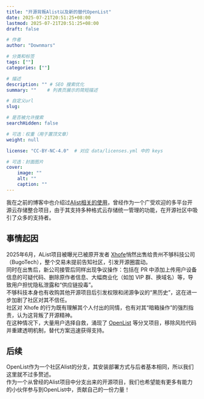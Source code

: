 ```yaml
---
title: "开源背叛Alist以及新的替代OpenList"
date: 2025-07-21T20:51:25+08:00
lastmod: 2025-07-21T20:51:25+08:00
draft: false

# 作者
author: "Downmars"

# 分类和标签
tags: [""]
categories: [""]

# 描述
description: "" # SEO 搜索优化
summary: ""    # 列表页展示的简短描述

# 自定义url
slug:

# 是否被允许搜索
searchHidden: false

# 可选：权重（用于置顶文章）
weight: null

license: "CC-BY-NC-4.0"  # 对应 data/licenses.yml 中的 keys

# 可选：封面图片
cover:
    image: ""
    alt: ""
    caption: ""
---
```


我在之前的博客中也介绍过[Alist相关的使用](../2025_02_23-use_alist_to_manage_your_cloud_drives)，曾经作为一个广受欢迎的多平台开源云存储整合项目，由于其支持多种格式云存储统一管理的功能，在开源社区中吸引了众多的支持者。  

## 事情起因  
2025年6月，AList项目被曝光已被原开发者 [Xhofe](https://github.com/Xhofe)悄然出售给贵州不够科技公司（BugoTech），整个交易未提前告知社区，引发开源圈震动。  
同时在出售后，新公司接管后同样出现争议操作：包括在 PR 中添加上传用户设备信息的可疑代码、删除原作者信息、大幅商业化（如加 VIP 群、换域名）等，导致用户担忧隐私泄露和“供应链投毒”。  
不够科技本身也有收购其他开源项目后引发权限和闭源争议的“黑历史”，这在进一步加剧了社区对其不信任。  
社区对 Xhofe 的行为既有理解其个人付出的同情，也有对其“暗箱操作”的强烈指责，认为这背叛了开源精神。  
在这种情况下，大量用户选择自救，涌现了 [OpenList](https://github.com/OpenListTeam/OpenList/tree/main) 等分叉项目，移除风险代码并重建透明机制，替代方案迅速获得支持。  

## 后续  
OpenList作为一个社区Alist的分支，其安装部署方式与后者基本相同，所以我们这里就不过多赘述。  
作为一个从曾经的Alist项目中分支出来的开源项目，我们也希望能有更多有能力的小伙伴参与到OpenList中，贡献自己的一份力量！
